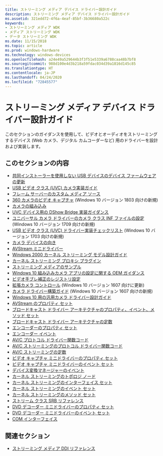 ```yaml
---
title: ストリーミング メディア デバイス ドライバー設計ガイド
description: ストリーミング メディア デバイス ドライバー設計ガイド
ms.assetid: 321edd72-4f6a-4eaf-85bf-3b36680a522c
keywords:
- ストリーミング メディア WDK
- メディア ストリーミング WDK
- データ ストリーミング WDK
ms.date: 11/15/2018
ms.topic: article
ms.prod: windows-hardware
ms.technology: windows-devices
ms.openlocfilehash: a24e49a529644b3f3f51e5339a6788caa48b7bf8
ms.sourcegitcommit: 988d100e4d3b218a59fdac034d39a1816d145c85
ms.translationtype: HT
ms.contentlocale: ja-JP
ms.lasthandoff: 04/24/2020
ms.locfileid: "72845577"
---
```

# <a name="streaming-media-device-driver-design-guide"></a>ストリーミング メディア デバイス ドライバー設計ガイド

このセクションのガイダンスを使用して、ビデオとオーディオをストリーミングするデバイス (Web カメラ、デジタル カムコーダーなど) 用のドライバーを設計および実装します。

## <a name="in-this-section"></a>このセクションの内容

- [共同インストーラーを使用しない USB デバイスのデバイス ファームウェアの更新](device-firmware-update-for-usb-devices-without-using-a-co-installer.md)
- [USB ビデオ クラス (UVC) カメラ実装ガイド](uvc-camera-implementation-guide.md)
- [フレーム サーバーのカスタム メディア ソース](frame-server-custom-media-source.md)
- [360 カメラのビデオ キャプチャ](360-camera-video-capture.md) (Windows 10 バージョン 1803 向けの新規)
- [カメラの組み込み](camera-intrinsics.md)
- [UVC デバイス用の DShow Bridge 実装ガイダンス](dshow-bridge-implementation-guidance-for-usb-video-class-devices.md)
- [ユニバーサル カメラ ドライバーのカメラ クラス INF ファイルの設定](camera-driver-inf-file-class-setting.md) (Windows 10 バージョン 1709 向けの新規)
- [USB ビデオ クラス (UVC) ドライバー実装チェックリスト](uvc-driver-implementation-checklist.md) (Windows 10 バージョン 1703 向けの新規)
- [カメラ デバイスの向き](camera-device-orientation.md)
- [AVStream ミニドライバー](avstream-minidrivers-design-guide.md)
- [Windows 2000 カーネル ストリーミング モデル設計ガイド](windows-2000-kernel-streaming-model-design-guide.md)
- [カーネル ストリーミング プロキシ プラグイン](kernel-streaming-proxy-plug-ins-design-guide.md)
- [ストリーミング メディアのサンプル](streaming-media-samples.md)
- [Windows 10 組み込みカメラ アプリの設定に関する OEM ガイダンス](oem-guidance-on-settings-for-the-windows-10-in-box-camera-app.md)
- [ビデオ手ブレ補正のレジストリ設定](oem-guidance-on-registry-keys-for-video-stabilization.md)
- [拡張カメラ コントロール](standardized-extended-controls-.md) (Windows 10 バージョン 1607 向けに更新)
- [カメラ ドライバー構築ガイド](windows-hello-camera-driver-bring-up-guide.md) (Windows 10 バージョン 1607 向けの新規)
- [Windows 10 用の汎用カメラ ドライバー設計ガイド](windows-10-technical-preview-camera-drivers-design-guide.md)
- [AVStream のプロパティ セット](avstream-property-sets.md)
- [ブロードキャスト ドライバー アーキテクチャのプロパティ、イベント、メソッド セット](broadcast-driver-architecture-property--event--and-method-sets.md)
- [ブロードキャスト ドライバー アーキテクチャの定数](broadcast-driver-architecture-constants.md)
- [エンコーダーのプロパティ セット](encoder-property-sets.md)
- [エンコーダー イベント](encoder-events.md)
- [AV/C プロトコル ドライバー関数コード](av-c-protocol-driver-function-codes.md)
- [AV/C ストリーミングのプロトコル ドライバー関数コード](av-c-streaming-protocol-driver-function-codes.md)
- [AV/C ストリーミングの定数](av-c-streaming-constants.md)
- [ビデオ キャプチャ ミニドライバーのプロパティ セット](video-capture-minidriver-property-sets.md)
- [ビデオ キャプチャ ミニドライバーのイベント セット](video-capture-minidriver-event-sets.md)
- [デバイス変換マネージャーのイベント](device-mft-events.md)
- [カーネル ストリーミングのトポロジ ノード](kernel-streaming-topology-nodes.md)
- [カーネル ストリーミングのインターフェイス セット](kernel-streaming-interface-sets.md)
- [カーネル ストリーミングのイベント セット](kernel-streaming-event-sets.md)
- [カーネル ストリーミングのメソッド セット](kernel-streaming-method-sets.md)
- [ストリーム クラス SRB リファレンス](stream-class-srb-reference.md)
- [DVD デコーダー ミニドライバーのプロパティ セット](dvd-decoder-minidriver-property-sets.md)
- [DVD デコーダー ミニドライバーのイベント セット](dvd-decoder-minidriver-event-sets.md)
- [COM インターフェイス](com-interfaces.md)

## <a name="related-sections"></a>関連セクション

- [ストリーミング メディア DDI リファレンス](https://docs.microsoft.com/windows-hardware/drivers/ddi/_stream)

